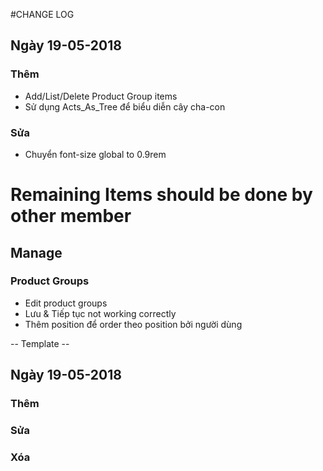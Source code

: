 #CHANGE LOG


## Ngày 19-05-2018
### Thêm
- Add/List/Delete Product Group items
- Sử dụng Acts_As_Tree để biểu diễn cây cha-con
### Sửa
- Chuyển font-size global to 0.9rem

# Remaining Items should be done by other member
## Manage
### Product Groups
- Edit product groups
- Lưu & Tiếp tục not working correctly
- Thêm position để order theo position bởi người dùng


-- Template --
## Ngày 19-05-2018
### Thêm
### Sửa
### Xóa